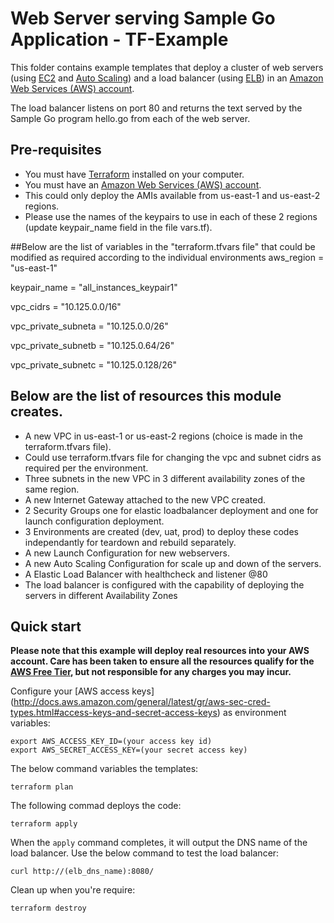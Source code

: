 # Web Server serving Sample Go Application - TF-Example

This folder contains example templates that deploy a cluster of web servers 
(using [EC2](https://aws.amazon.com/ec2/) and [Auto Scaling](https://aws.amazon.com/autoscaling/)) 
and a load balancer (using [ELB](https://aws.amazon.com/elasticloadbalancing/)) in an [Amazon 
Web Services (AWS) account](http://aws.amazon.com/).

The load balancer listens on port 80 and returns the text served by the Sample Go program hello.go 
from each of the web server. 


## Pre-requisites

* You must have [Terraform](https://www.terraform.io/) installed on your computer. 
* You must have an [Amazon Web Services (AWS) account](http://aws.amazon.com/).
* This could only deploy the AMIs available from us-east-1 and us-east-2 regions.
* Please use the names of the keypairs to use in each of these 2 regions (update keypair_name field in the file vars.tf).


##Below are the list of variables in the "terraform.tfvars file" that could be modified as required according to the individual environments
aws_region = "us-east-1"

keypair_name = "all_instances_keypair1"

vpc_cidrs = "10.125.0.0/16"

vpc_private_subneta = "10.125.0.0/26"

vpc_private_subnetb =  "10.125.0.64/26"

vpc_private_subnetc =  "10.125.0.128/26"


## Below are the list of resources this module creates.
* A new VPC in us-east-1 or us-east-2 regions (choice is made in the terraform.tfvars file).
* Could use terraform.tfvars file for changing the vpc and subnet cidrs as required per the environment.
* Three subnets in the new VPC in 3 different availability zones of the same region.
* A new Internet Gateway attached to the new VPC created.
* 2 Security Groups one for elastic loadbalancer deployment and one for launch configuration deployment.
* 3 Environments are created (dev, uat, prod) to deploy these codes independantly for teardown and rebuild separately.
* A new Launch Configuration for new webservers.
* A new Auto Scaling Configuration for scale up and down of the servers.
* A Elastic Load Balancer with healthcheck and listener @80
* The load balancer is configured with the capability of deploying the servers in different Availability Zones


## Quick start

**Please note that this example will deploy real resources into your AWS account.  Care has been 
taken to ensure all the resources qualify for the [AWS Free Tier](https://aws.amazon.com/free/), 
but not responsible for any charges you may incur.** 

Configure your [AWS access keys]
(http://docs.aws.amazon.com/general/latest/gr/aws-sec-cred-types.html#access-keys-and-secret-access-keys) 
as environment variables:

```
export AWS_ACCESS_KEY_ID=(your access key id)
export AWS_SECRET_ACCESS_KEY=(your secret access key)
```

The below command variables the templates:

```
terraform plan
```

The following commad deploys the code:

```
terraform apply
```

When the `apply` command completes, it will output the DNS name of the load balancer.  Use the below command to test the load balancer:

```
curl http://(elb_dns_name):8080/
```

Clean up when you're require:

```
terraform destroy
```

